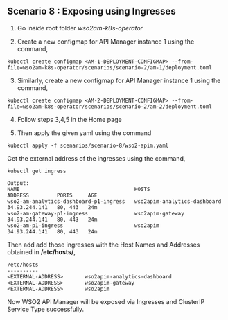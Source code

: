 ## Scenario 8 : Exposing using Ingresses

1. Go inside root folder _wso2am-k8s-operator_

2. Create a new configmap **<AM-1-DEPLOYMENT-CONFIGMAP>** for API Manager instance 1 using the command,

```
kubectl create configmap <AM-1-DEPLOYMENT-CONFIGMAP> --from-file=wso2am-k8s-operator/scenarios/scenario-2/am-1/deployment.toml
```
3. Similarly, create a new configmap **<AM-2-DEPLOYMENT-CONFIGMAP>** for API Manager instance 1 using the command,
  
```
kubectl create configmap <AM-2-DEPLOYMENT-CONFIGMAP> --from-file=wso2am-k8s-operator/scenarios/scenario-2/am-2/deployment.toml
```
4. Follow steps 3,4,5 in the Home page

5. Then apply the given yaml using the command
```
kubectl apply -f scenarios/scenario-8/wso2-apim.yaml
```

Get the external address of the ingresses using the command,
```
kubectl get ingress

Output:
NAME                                     HOSTS                          ADDRESS         PORTS     AGE
wso2-am-analytics-dashboard-p1-ingress   wso2apim-analytics-dashboard   34.93.244.141   80, 443   24m
wso2-am-gateway-p1-ingress               wso2apim-gateway               34.93.244.141   80, 443   24m
wso2-am-p1-ingress                       wso2apim                       34.93.244.141   80, 443   24m
```
        
Then add add those ingresses with the Host Names and Addresses obtained in **/etc/hosts/**,
    
```
/etc/hosts
----------
<EXTERNAL-ADDRESS>       wso2apim-analytics-dashboard              
<EXTERNAL-ADDRESS>       wso2apim-gateway
<EXTERNAL-ADDRESS>       wso2apim 
```
        

Now WSO2 API Manager will be exposed via Ingresses and ClusterIP Service Type successfully.
